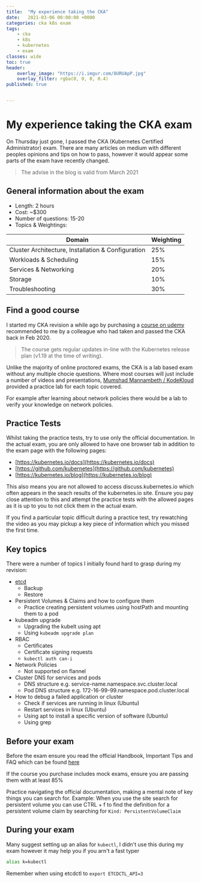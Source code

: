 ```yaml
---
title:  "My experience taking the CKA"
date:   2021-03-06 00:00:00 +0000
categories: cka k8s exam
tags:
    - cka
    - k8s
    - kubernetes
    - exam
classes: wide
toc: true
header: 
    overlay_image: "https://i.imgur.com/8URUApP.jpg"
    overlay_filter: rgba(0, 0, 0, 0.4)
published: true


---
```


# My experience taking the CKA exam

On Thursday just gone, I passed the CKA (Kubernetes Certified Administrator) exam. There are many articles on medium with different peoples opinions and tips on how to pass, however it would appear some parts of the exam have recently changed.

> The advise in the blog is valid from March 2021


## General information about the exam

- Length: 2 hours
- Cost: ~$300
- Number of questions: 15-20
- Topics & Weightings:

| Domain | Weighting |
|-|-|
| Cluster Architecture, Installation & Configuration | 25% |
| Workloads & Scheduling | 15% |
| Services & Networking |	20% |
| Storage |	10% |
| Troubleshooting	| 30% |


## Find a good course

I started my CKA revision a while ago by purchasing a [course on udemy](https://www.udemy.com/course/certified-kubernetes-administrator-with-practice-tests/) recommended to me by a colleague who had taken and passed the CKA back in Feb 2020.

> The course gets regular updates in-line with the Kubernetes release plan (v1.19 at the time of writing).


Unlike the majority of online proctored exams, the CKA is a lab based exam without any multiple chocie questions. 
Where most courses will just include a number of videos and presentations, [Mumshad Mannambeth / KodeKloud](https://www.linkedin.com/in/mmumshad/) provided a practice lab for each topic covered.

For example after learning about network policies there would be a lab to verify your knowledge on network policies.

## Practice Tests

Whilst taking the practice tests, try to use only the official documentation. 
In the actual exam, you are only allowed to have one browser tab in addition to the exam page with the following pages:
- [https://kubernetes.io/docs](https://kubernetes.io/docs)
- [https://github.com/kubernetes](https://github.com/kubernetes)
- [https://kubernetes.io/blog](https://kubernetes.io/blog)


This also means you are not allowed to access discuss.kubernetes.io which often appears in the seach results of the kubernetes.io site. 
Ensure you pay close attention to this and attempt the practice tests with the allowed pages as it is up to you to not click them in the actual exam.

If you find a particular topic difficult during a practice test, try rewatching the video as you may pickup a key piece of information which you missed the first time.


## Key topics

There were a number of topics I initially found hard to grasp during my revision:
- [etcd](https://kubernetes.io/docs/tasks/administer-cluster/configure-upgrade-etcd/)
    - Backup
    - Restore
- Persistent Volumes & Claims and how to configure them
    - Practice creating persistent volumes using hostPath and mounting them to a pod
- kubeadm upgrade
    - Upgrading the kubelt using apt
    - Using `kubeadm upgrade plan`
- RBAC
    - Certificates
    - Certificate signing requests
    - `kubectl auth can-i`
- Network Policies 
    - Not supported on flannel
- Cluster DNS for services and pods
    - DNS structure e.g. service-name.namespace.svc.cluster.local
    - Pod DNS structure e.g. 172-16-99-99.namespace.pod.cluster.local
- How to debug a failed application or cluster
    - Check if services are running in linux (Ubuntu)
    - Restart services in linux (Ubuntu)
    - Using apt to install a specific version of software (Ubuntu)
    - Using grep


## Before your exam 

Before the exam ensure you read the official Handbook, Important Tips and FAQ which can be found [here](https://www.cncf.io/certification/cka/)

If the course you purchase includes mock exams, ensure you are passing them with at least 85%

Practice navigating the official documentation, making a mental note of key things you can search for. 
Example: When you use the site search for persistent volume you can use CTRL + f to find the definition for a persistent volume claim by searching for `Kind: PersistentVolumeClaim`

## During your exam

Many suggest setting up an alias for `kubectl`, I didn't use this during my exam however it may help you if you arn't a fast typer
```bash
alias k=kubectl
```

Remember when using etcdctl to `export ETCDCTL_API=3`


